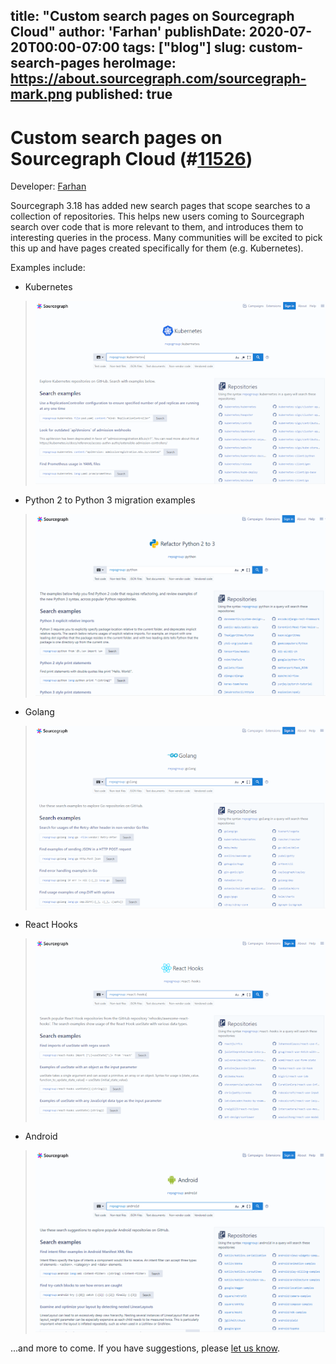 title: "Custom search pages on Sourcegraph Cloud"
author: 'Farhan'
publishDate: 2020-07-20T00:00-07:00
tags: ["blog"]
slug: custom-search-pages
heroImage: https://about.sourcegraph.com/sourcegraph-mark.png
published: true
---
# Custom search pages on Sourcegraph Cloud (#[11526](https://github.com/sourcegraph/sourcegraph/issues/11526))

Developer: [Farhan](https://github.com/attfarhan)

Sourcegraph 3.18 has added new search pages that scope searches to a collection of repositories. This helps new users coming to Sourcegraph search over
code that is more relevant to them, and introduces them to interesting queries in the process. Many communities will be excited to pick this up and
have pages created specifically for them (e.g. Kubernetes).

Examples include:

* Kubernetes
> ![K8s search page](./images/k8s-search-page.png "K8s search page")

* Python 2 to Python 3 migration examples
> ![Python search page](./images/python-search-page.png "Python search page")

* Golang
> ![Golang search page](./images/golang-search-page.png "Golang search page")

* React Hooks
> ![React search page](./images/react-search-page.png "React search page")

* Android
> ![Android search page](./images/android-search-page.png "Android search page")

...and more to come. If you have suggestions, please [let us know](https://github.com/sourcegraph/sourcegraph/issues/new/choose).
